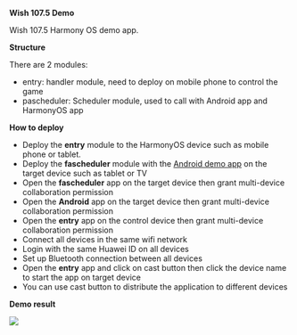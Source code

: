 ﻿**Wish 107.5 Demo**

Wish 107.5 Harmony OS demo app.

**Structure**

There are 2 modules:

- entry: handler module, need to deploy on mobile phone to control the game
- pascheduler: Scheduler module, used to call with Android app and HarmonyOS app

**How to deploy**

- Deploy the **entry** module to the HarmonyOS device such as mobile phone or tablet.
- Deploy the **fascheduler** module with the [Android demo app](https://github.com/AALA-DTSE-Projects/Android-WishDemo) on the target device such as tablet or TV
- Open the **fascheduler** app on the target device then grant multi-device collaboration permission
- Open the **Android** app on the target device then grant multi-device collaboration permission
- Open the **entry** app on the control device then grant multi-device collaboration permission
- Connect all devices in the same wifi network
- Login with the same Huawei ID on all devices
- Set up Bluetooth connection between all devices
- Open the **entry** app and click on cast button then click the device name to start the app on target device
- You can use cast button to distribute the application to different devices

**Demo result**

![](screenshot/wish_demo.gif)

